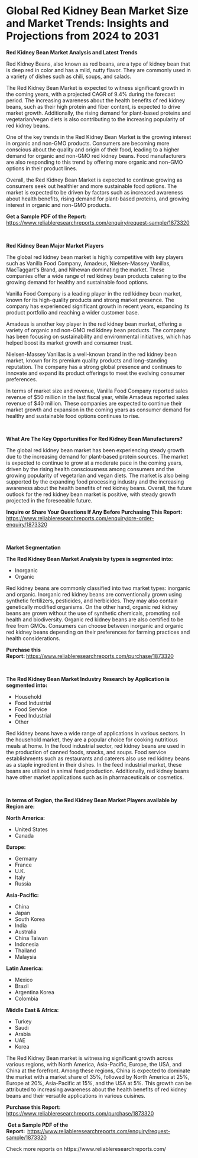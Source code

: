 <p><h1>Global Red Kidney Bean Market Size and Market Trends: Insights and Projections from 2024 to 2031</h1></p><p><strong>Red Kidney Bean Market Analysis and Latest Trends</strong></p>
<p><p>Red Kidney Beans, also known as red beans, are a type of kidney bean that is deep red in color and has a mild, nutty flavor. They are commonly used in a variety of dishes such as chili, soups, and salads.</p><p>The Red Kidney Bean Market is expected to witness significant growth in the coming years, with a projected CAGR of 9.4% during the forecast period. The increasing awareness about the health benefits of red kidney beans, such as their high protein and fiber content, is expected to drive market growth. Additionally, the rising demand for plant-based proteins and vegetarian/vegan diets is also contributing to the increasing popularity of red kidney beans.</p><p>One of the key trends in the Red Kidney Bean Market is the growing interest in organic and non-GMO products. Consumers are becoming more conscious about the quality and origin of their food, leading to a higher demand for organic and non-GMO red kidney beans. Food manufacturers are also responding to this trend by offering more organic and non-GMO options in their product lines.</p><p>Overall, the Red Kidney Bean Market is expected to continue growing as consumers seek out healthier and more sustainable food options. The market is expected to be driven by factors such as increased awareness about health benefits, rising demand for plant-based proteins, and growing interest in organic and non-GMO products.</p></p>
<p><strong>Get a Sample PDF of the Report:&nbsp;</strong> <a href="https://www.reliableresearchreports.com/enquiry/request-sample/1873320">https://www.reliableresearchreports.com/enquiry/request-sample/1873320</a></p>
<p>&nbsp;</p>
<p><strong>Red Kidney Bean Major Market Players</strong></p>
<p><p>The global red kidney bean market is highly competitive with key players such as Vanilla Food Company, Amadeus, Nielsen-Massey Vanillas, MacTaggart's Brand, and Nihewan dominating the market. These companies offer a wide range of red kidney bean products catering to the growing demand for healthy and sustainable food options.</p><p>Vanilla Food Company is a leading player in the red kidney bean market, known for its high-quality products and strong market presence. The company has experienced significant growth in recent years, expanding its product portfolio and reaching a wider customer base.</p><p>Amadeus is another key player in the red kidney bean market, offering a variety of organic and non-GMO red kidney bean products. The company has been focusing on sustainability and environmental initiatives, which has helped boost its market growth and consumer trust.</p><p>Nielsen-Massey Vanillas is a well-known brand in the red kidney bean market, known for its premium quality products and long-standing reputation. The company has a strong global presence and continues to innovate and expand its product offerings to meet the evolving consumer preferences.</p><p>In terms of market size and revenue, Vanilla Food Company reported sales revenue of $50 million in the last fiscal year, while Amadeus reported sales revenue of $40 million. These companies are expected to continue their market growth and expansion in the coming years as consumer demand for healthy and sustainable food options continues to rise.</p></p>
<p>&nbsp;</p>
<p><strong>What Are The Key Opportunities For Red Kidney Bean Manufacturers?</strong></p>
<p><p>The global red kidney bean market has been experiencing steady growth due to the increasing demand for plant-based protein sources. The market is expected to continue to grow at a moderate pace in the coming years, driven by the rising health consciousness among consumers and the growing popularity of vegetarian and vegan diets. The market is also being supported by the expanding food processing industry and the increasing awareness about the health benefits of red kidney beans. Overall, the future outlook for the red kidney bean market is positive, with steady growth projected in the foreseeable future.</p></p>
<p><strong>Inquire or Share Your Questions If Any Before Purchasing This Report:</strong> <a href="https://www.reliableresearchreports.com/enquiry/pre-order-enquiry/1873320">https://www.reliableresearchreports.com/enquiry/pre-order-enquiry/1873320</a></p>
<p>&nbsp;</p>
<p><strong>Market Segmentation</strong></p>
<p><strong>The Red Kidney Bean Market Analysis by types is segmented into:</strong></p>
<p><ul><li>Inorganic</li><li>Organic</li></ul></p>
<p><p>Red kidney beans are commonly classified into two market types: inorganic and organic. Inorganic red kidney beans are conventionally grown using synthetic fertilizers, pesticides, and herbicides. They may also contain genetically modified organisms. On the other hand, organic red kidney beans are grown without the use of synthetic chemicals, promoting soil health and biodiversity. Organic red kidney beans are also certified to be free from GMOs. Consumers can choose between inorganic and organic red kidney beans depending on their preferences for farming practices and health considerations.</p></p>
<p><strong>Purchase this Report:&nbsp;</strong><a href="https://www.reliableresearchreports.com/purchase/1873320">https://www.reliableresearchreports.com/purchase/1873320</a></p>
<p>&nbsp;</p>
<p><strong>The Red Kidney Bean Market Industry Research by Application is segmented into:</strong></p>
<p><ul><li>Household</li><li>Food Industrial</li><li>Food Service</li><li>Feed Industrial</li><li>Other</li></ul></p>
<p><p>Red kidney beans have a wide range of applications in various sectors. In the household market, they are a popular choice for cooking nutritious meals at home. In the food industrial sector, red kidney beans are used in the production of canned foods, snacks, and soups. Food service establishments such as restaurants and caterers also use red kidney beans as a staple ingredient in their dishes. In the feed industrial market, these beans are utilized in animal feed production. Additionally, red kidney beans have other market applications such as in pharmaceuticals or cosmetics.</p></p>
<p>&nbsp;</p>
<p><strong>In terms of Region, the Red Kidney Bean Market Players available by Region are:</strong></p>
<p>
    <p> <strong> North America: </strong>
        <ul>
            <li>United States</li>
            <li>Canada</li>
        </ul>
        </p> 
    <p> <strong> Europe: </strong>
        <ul>
            <li>Germany</li>
            <li>France</li>
            <li>U.K.</li>
            <li>Italy</li>
            <li>Russia</li>
        </ul>
        </p> 
    <p> <strong> Asia-Pacific: </strong>
        <ul>
            <li>China</li>
            <li>Japan</li>
            <li>South Korea</li>
            <li>India</li>
            <li>Australia</li>
            <li>China Taiwan</li>
            <li>Indonesia</li>
            <li>Thailand</li>
            <li>Malaysia</li>
        </ul>
        </p> 
    <p> <strong> Latin America: </strong>
        <ul>
            <li>Mexico</li>
            <li>Brazil</li>
            <li>Argentina Korea</li>
            <li>Colombia</li>
        </ul>
        </p> 
    <p> <strong> Middle East & Africa: </strong>
        <ul>
            <li>Turkey</li>
            <li>Saudi</li>
            <li>Arabia</li>
            <li>UAE</li>
            <li>Korea</li>
        </ul>
    </p>
    </p>
<p><p>The Red Kidney Bean market is witnessing significant growth across various regions, with North America, Asia-Pacific, Europe, the USA, and China at the forefront. Among these regions, China is expected to dominate the market with a market share of 35%, followed by North America at 25%, Europe at 20%, Asia-Pacific at 15%, and the USA at 5%. This growth can be attributed to increasing awareness about the health benefits of red kidney beans and their versatile applications in various cuisines.</p></p>
<p><strong>Purchase this Report: </strong><a href="https://www.reliableresearchreports.com/purchase/1873320">https://www.reliableresearchreports.com/purchase/1873320</a></p>
<p>&nbsp;<strong>Get a Sample PDF of the Report:&nbsp;&nbsp;</strong><a href="https://www.reliableresearchreports.com/enquiry/request-sample/1873320">https://www.reliableresearchreports.com/enquiry/request-sample/1873320</a></p>
<p><strong></strong></p>
<p>Check more reports on https://www.reliableresearchreports.com/</p>